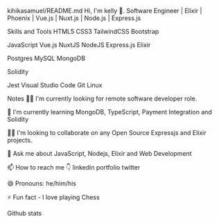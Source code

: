 kihikasamuel/README.md
Hi, I'm kelly 👋.
Software Engineer | Elixir | Phoenix | Vue.js | Nuxt.js | Node.js | Express.js

Skills and Tools
HTML5 CSS3 TailwindCSS Bootstrap

JavaScript Vue.js NuxtJS NodeJS Express.js Elixir

Postgres MySQL MongoDB

Solidity

Jest Visual Studio Code Git Linux

Notes
👩‍💻 I'm currently looking for remote software developer role.

🧠 I'm currently learning MongoDB, TypeScript, Payment Integration and Solidity

👯‍♀️ I'm looking to collaborate on any Open Source Expressjs and Elixir projects.

💬 Ask me about JavaScript, Nodejs, Elixir and Web Development

📫 How to reach me 👇 linkedin portfolio twitter

😄 Pronouns: he/him/his

⚡️ Fun fact - I love playing Chess

Github stats
